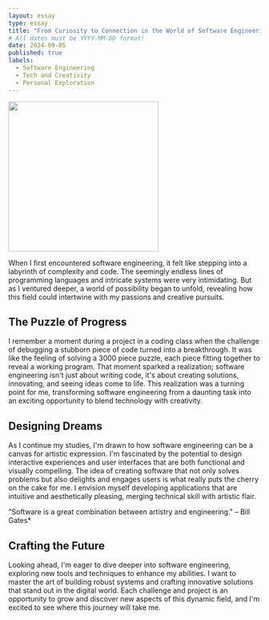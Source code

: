 ```yaml
---
layout: essay
type: essay
title: "From Curiosity to Connection in the World of Software Engineering"
# All dates must be YYYY-MM-DD format!
date: 2024-09-05
published: true
labels:
  - Software Engineering 
  - Tech and Creativity
  - Personal Exploration
---
```


<img width="300px" class="rounded float-start pe-4" src="../img/essay2pic.jpg">



  When I first encountered software engineering, it felt like stepping into a labyrinth of complexity and code. The seemingly endless lines of programming languages and intricate systems were very intimidating. But as I ventured deeper, a world of possibility began to unfold, revealing how this field could intertwine with my passions and creative pursuits.

## The Puzzle of Progress

  I remember a moment during a project in a coding class when the challenge of debugging a stubborn piece of code turned into a breakthrough. It was like the feeling of solving a 3000 piece puzzle, each piece fitting together to reveal a working program. That moment sparked a realization; software engineering isn't just about writing code, it's about creating solutions, innovating, and seeing ideas come to life. This realization was a turning point for me, transforming software engineering from a daunting task into an exciting opportunity to blend technology with creativity. 

## Designing Dreams

  As I continue my studies, I'm drawn to how software engineering can be a canvas for artistic expression. I'm fascinated by the potential to design interactive experiences and user interfaces that are both functional and visually compelling. The idea of creating software that not only solves problems but also delights and engages users is what really puts the cherry on the cake for me. I envision myself developing applications that are intuitive and aesthetically pleasing, merging technical skill with artistic flair.

"Software is a great combination between artistry and engineering." – Bill Gates*

## Crafting the Future

  Looking ahead, I'm eager to dive deeper into software engineering, exploring new tools and techniques to enhance my abilities. I want to master the art of building robust systems and crafting innovative solutions that stand out in the digital world. Each challenge and project is an opportunity to grow and discover new aspects of this dynamic field, and I'm excited to see where this journey will take me.
